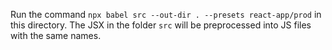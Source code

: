 Run the command `npx babel src --out-dir . --presets react-app/prod` in this directory. The JSX in the folder `src` will be preprocessed into JS files with the same names.
